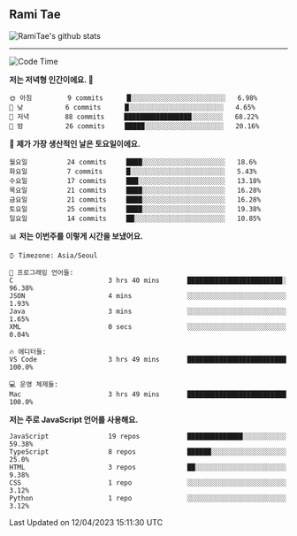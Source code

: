 ## Rami Tae

![RamiTae's github stats](https://github-readme-stats.vercel.app/api?username=RamiTae&show_icons=true&theme=tokyonight)

---
<!--START_SECTION:waka-->
![Code Time](http://img.shields.io/badge/Code%20Time-576%20hrs%2024%20mins-blue)

**저는 저녁형 인간이에요. 🦉** 

```text
🌞 아침         9 commits      █░░░░░░░░░░░░░░░░░░░░░░░░   6.98% 
🌆 낮　         6 commits      █░░░░░░░░░░░░░░░░░░░░░░░░   4.65% 
🌃 저녁         88 commits     █████████████████░░░░░░░░   68.22% 
🌙 밤　         26 commits     █████░░░░░░░░░░░░░░░░░░░░   20.16%

```
📅 **제가 가장 생산적인 날은 토요일이에요.** 

```text
월요일          24 commits     ████░░░░░░░░░░░░░░░░░░░░░   18.6% 
화요일          7 commits      █░░░░░░░░░░░░░░░░░░░░░░░░   5.43% 
수요일          17 commits     ███░░░░░░░░░░░░░░░░░░░░░░   13.18% 
목요일          21 commits     ████░░░░░░░░░░░░░░░░░░░░░   16.28% 
금요일          21 commits     ████░░░░░░░░░░░░░░░░░░░░░   16.28% 
토요일          25 commits     ████░░░░░░░░░░░░░░░░░░░░░   19.38% 
일요일          14 commits     ██░░░░░░░░░░░░░░░░░░░░░░░   10.85%

```


📊 **저는 이번주를 이렇게 시간을 보냈어요.** 

```text
⌚︎ Timezone: Asia/Seoul

💬 프로그래밍 언어들: 
C                        3 hrs 40 mins       ████████████████████████░   96.38% 
JSON                     4 mins              ░░░░░░░░░░░░░░░░░░░░░░░░░   1.93% 
Java                     3 mins              ░░░░░░░░░░░░░░░░░░░░░░░░░   1.65% 
XML                      0 secs              ░░░░░░░░░░░░░░░░░░░░░░░░░   0.04%

🔥 에디터들: 
VS Code                  3 hrs 49 mins       █████████████████████████   100.0%

💻 운영 체제들: 
Mac                      3 hrs 49 mins       █████████████████████████   100.0%

```

**저는 주로 JavaScript 언어를 사용해요.** 

```text
JavaScript               19 repos            ██████████████░░░░░░░░░░░   59.38% 
TypeScript               8 repos             ██████░░░░░░░░░░░░░░░░░░░   25.0% 
HTML                     3 repos             ██░░░░░░░░░░░░░░░░░░░░░░░   9.38% 
CSS                      1 repo              ░░░░░░░░░░░░░░░░░░░░░░░░░   3.12% 
Python                   1 repo              ░░░░░░░░░░░░░░░░░░░░░░░░░   3.12%

```



 Last Updated on 12/04/2023 15:11:30 UTC
<!--END_SECTION:waka-->
